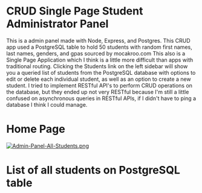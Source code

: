 # CRUD Single Page Student Administrator Panel

This is a admin panel made with Node, Express, and Postgres. 
This CRUD app used a PostgreSQL table to hold 50 students with random first names, last names, genders, and gpas sourced by mocakroo.com
This also is a Single Page Application which I think is a little more difficult than apps with traditional routing.
Clicking the Students link on the left sidebar will show you a queried list of students from the PostgreSQL database with
options to edit or delete each individual student, as well as an option to create a new student.
I tried to implement RESTful API's to perform CRUD operations on the database, but they ended up not very RESTful because I'm still
a little confused on asynchronous queries in RESTful APIs, if I didn't have to ping a database I think I could manage.

# Home Page
[![Admin-Panel-All-Students.png](https://i.postimg.cc/tCv0cqKp/Admin-Panel-All-Students.png)](https://postimg.cc/qzKZhTB5)
# List of all students on PostgreSQL table
